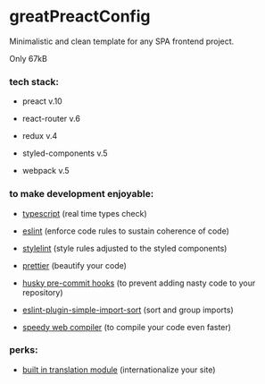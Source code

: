 # greatPreactConfig

Minimalistic and clean template for any SPA frontend project.

Only 67kB

### tech stack:

- preact v.10

- react-router v.6

- redux v.4

- styled-components v.5

- webpack v.5

### to make development enjoyable:

- <u>typescript</u> (real time types check)

- <u>eslint</u> (enforce code rules to sustain coherence of code)

- <u>stylelint</u> (style rules adjusted to the styled components)

- <u>prettier</u> (beautify your code)

- <u>husky pre-commit hooks</u> (to prevent adding nasty code to your repository)

- <u>eslint-plugin-simple-import-sort</u> (sort and group imports)

- <u>speedy web compiler</u> (to compile your code even faster)

### perks:

- <u>built in translation module</u> (internationalize your site)
